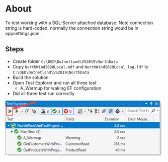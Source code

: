 # About

To test working with a SQL-Server attached database. Note connection string is hard-coded, normally the connection string would be in appsettings.json.

## Steps

- Create folder `C:\OED\Dotnetland\VS2019\NorthData`
- Copy `NorthWind2020Local.mdf` and `NorthWind2020Local_log.ldf` to `C:\OED\Dotnetland\VS2019\NorthData`
- Build the solution
- Open Test Explorer and run all three test
  - A_Warmup for waking EF configuration
- Did all three test run correctly

![img](assets/TestExplorer1.png)
